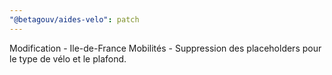 ```yaml
---
"@betagouv/aides-velo": patch
---
```


Modification - Ile-de-France Mobilités - Suppression des placeholders pour le type de vélo et le plafond.
